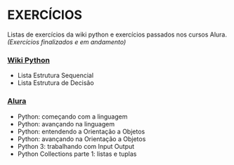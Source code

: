 # EXERCÍCIOS
Listas de exercícios da wiki python e exercícios passados nos cursos Alura.
<i> (Exercícios finalizados e em andamento)</i>

### [Wiki Python](https://wiki.python.org.br/)

* Lista Estrutura Sequencial
* Lista Estrutura de Decisão


### [Alura](https://www.alura.com.br/)

* Python: começando com a linguagem
* Python: avançando na linguagem
* Python: entendendo a Orientação a Objetos
* Python: avançando na Orientação a Objetos
* Python 3: trabalhando com Input Output
* Python Collections parte 1: listas e tuplas
